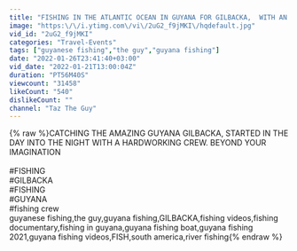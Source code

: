 ```yaml
---
title: "FISHING IN THE ATLANTIC OCEAN IN GUYANA FOR GILBACKA,  WITH AN AMAZING HARDWORKING CREW."
image: "https:\/\/i.ytimg.com\/vi\/2uG2_f9jMKI\/hqdefault.jpg"
vid_id: "2uG2_f9jMKI"
categories: "Travel-Events"
tags: ["guyanese fishing","the guy","guyana fishing"]
date: "2022-01-26T23:41:40+03:00"
vid_date: "2022-01-21T13:00:04Z"
duration: "PT56M40S"
viewcount: "31458"
likeCount: "540"
dislikeCount: ""
channel: "Taz The Guy"
---
```

{% raw %}CATCHING THE AMAZING GUYANA GILBACKA,  STARTED IN THE DAY INTO THE  NIGHT WITH A HARDWORKING CREW. BEYOND YOUR IMAGINATION<br /><br />#FISHING<br />#GILBACKA<br />#FISHING<br />#GUYANA<br />#fishing crew<br />guyanese fishing,the guy,guyana fishing,GILBACKA,fishing videos,fishing documentary,fishing in guyana,guyana fishing boat,guyana fishing 2021,guyana fishing videos,FISH,south america,river fishing{% endraw %}
